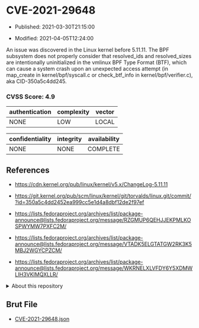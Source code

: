 # CVE-2021-29648

- Published: 2021-03-30T21:15:00

- Modified: 2021-04-05T12:24:00

An issue was discovered in the Linux kernel before 5.11.11. The BPF subsystem does not properly consider that resolved_ids and resolved_sizes are intentionally uninitialized in the vmlinux BPF Type Format (BTF), which can cause a system crash upon an unexpected access attempt (in map_create in kernel/bpf/syscall.c or check_btf_info in kernel/bpf/verifier.c), aka CID-350a5c4dd245.

### CVSS Score: **4.9**

| authentication | complexity | vector |
| --- | --- | --- |
| NONE | LOW | LOCAL |

| confidentiality | integrity | availability |
| --- | --- | --- |
| NONE | NONE | COMPLETE |

## References

* https://cdn.kernel.org/pub/linux/kernel/v5.x/ChangeLog-5.11.11

* https://git.kernel.org/pub/scm/linux/kernel/git/torvalds/linux.git/commit/?id=350a5c4dd2452ea999cc5e1d4a8dbf12de2f97ef

* https://lists.fedoraproject.org/archives/list/package-announce@lists.fedoraproject.org/message/RZGMUP6QEHJJEKPMLKOSPWYMW7PXFC2M/

* https://lists.fedoraproject.org/archives/list/package-announce@lists.fedoraproject.org/message/VTADK5ELGTATGW2RK3K5MBJ2WGYCPZCM/

* https://lists.fedoraproject.org/archives/list/package-announce@lists.fedoraproject.org/message/WKRNELXLVFDY6Y5XDMWLIH3VKIMQXLLR/

<details>
<summary>About this repository</summary> 

  This repository is part of the project [Live Hack CVE](https://github.com/Live-Hack-CVE). Main website can be found [www.live-hack.org](https://www.live-hack.org) 
  
  Made by [Sn0wAlice](https://github.com/Sn0wAlice) for the people that care about security and need to have a feed of the latest CVEs. Hope you enjoy it, don't forget to star the repo and follow me on [Twitter](https://twitter.com/Sn0wAlice) and [Github](https://github.com/Sn0wAlice). And that is my [personnal website](https://www.alice-snow.me/)

  - [Home Page](https://github.com/Live-Hack-CVE)
  - [Framework](https://github.com/Live-Hack-CVE/cve-framework)
  - [CVE database](https://github.com/Live-Hack-CVE/full_database)
  - [Changelog](https://github.com/Live-Hack-CVE/Changelog)
</details>

## Brut File

* [CVE-2021-29648.json](https://raw.githubusercontent.com/Live-Hack-CVE/full_database/main/cves/2021/CVE-2021-29648.json)

